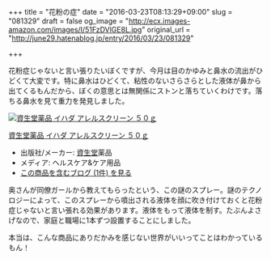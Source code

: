 +++
title = "花粉の症"
date = "2016-03-23T08:13:29+09:00"
slug = "081329"
draft = false
og_image = "http://ecx.images-amazon.com/images/I/51FzDVlGE8L.jpg"
original_url = "http://june29.hatenablog.jp/entry/2016/03/23/081329"

+++

<p>花粉症じゃないと言い張りたいぼくですが、今月は目のかゆみと鼻水の流出がひどくて大変です。特に鼻水はひどくて、粘性のないさらさらとした液体が鼻から出てくるもんだから、ぼくの意思とは無関係にストンと落ちていくわけです。落ちる鼻水を見て重力を発見しました。</p>

<p></p>
<div class="hatena-asin-detail">
<a href="http://www.amazon.co.jp/exec/obidos/ASIN/B00RYEOFTM/cameralady-22/"><img src="http://ecx.images-amazon.com/images/I/51FzDVlGE8L._SL160_.jpg" class="hatena-asin-detail-image" alt="資生堂薬品 イハダ アレルスクリーン ５０ｇ" title="資生堂薬品 イハダ アレルスクリーン ５０ｇ"></a><div class="hatena-asin-detail-info">
<p class="hatena-asin-detail-title"><a href="http://www.amazon.co.jp/exec/obidos/ASIN/B00RYEOFTM/cameralady-22/">資生堂薬品 イハダ アレルスクリーン ５０ｇ</a></p>
<ul>
<li>
<span class="hatena-asin-detail-label">出版社/メーカー:</span> <a class="keyword" href="http://d.hatena.ne.jp/keyword/%BB%F1%C0%B8%C6%B2">資生堂</a>薬品</li>
<li>
<span class="hatena-asin-detail-label">メディア:</span> ヘルスケア&amp;ケア用品</li>
<li><a href="http://d.hatena.ne.jp/asin/B00RYEOFTM/cameralady-22" target="_blank">この商品を含むブログ (1件) を見る</a></li>
</ul>
</div>
<div class="hatena-asin-detail-foot"></div>
</div>

<p>奥さんが同僚ガールから教えてもらったという、この謎のスプレー。謎のテクノロジーによって、このスプレーから噴出される液体を顔に吹き付けておくと花粉症じゃないと言い張れる効果があります。液体をもって液体を制す。たぶんよさげなので、家庭と職場に1本ずつ設置することにしました。</p>

<p>本当は、こんな商品にありだかみを感じない世界がいいってことはわかっているもん！</p>
